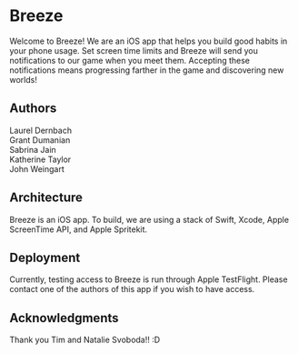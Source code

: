 # Breeze

Welcome to Breeze! We are an iOS app that helps you build good habits in your phone usage. Set screen time limits and Breeze will send you notifications to our game when you meet them. Accepting these notifications means progressing farther in the game and discovering new worlds!

## Authors
Laurel Dernbach  
Grant Dumanian  
Sabrina Jain  
Katherine Taylor  
John Weingart

## Architecture
Breeze is an iOS app. To build, we are using a stack of Swift, Xcode, Apple ScreenTime API, and Apple Spritekit.


## Deployment
Currently, testing access to Breeze is run through Apple TestFlight. Please contact one of the authors of this app if you wish to have access.


## Acknowledgments
Thank you Tim and Natalie Svoboda!! :D
